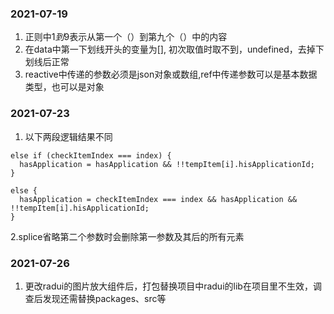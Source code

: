 ### 2021-07-19

1. 正则中$1到$9表示从第一个（）到第九个（）中的内容
2. 在data中第一下划线开头的变量为[], 初次取值时取不到，undefined，去掉下划线后正常
3. reactive中传递的参数必须是json对象或数组,ref中传递参数可以是基本数据类型，也可以是对象

### 2021-07-23

1. 以下两段逻辑结果不同
```
else if (checkItemIndex === index) {
  hasApplication = hasApplication && !!tempItem[i].hisApplicationId;
}
```

```
else {
  hasApplication = checkItemIndex === index && hasApplication && !!tempItem[i].hisApplicationId;
}
```

2.splice省略第二个参数时会删除第一参数及其后的所有元素

### 2021-07-26

1. 更改radui的图片放大组件后，打包替换项目中radui的lib在项目里不生效，调查后发现还需替换packages、src等
